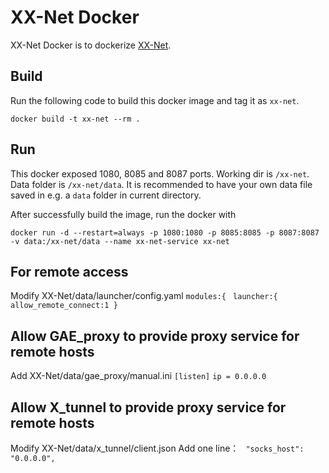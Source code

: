 # XX-Net Docker
XX-Net Docker is to dockerize [XX-Net](https://github.com/XX-net/XX-Net).

## Build

Run the following code to build this docker image and tag it as `xx-net`.

``` shell
docker build -t xx-net --rm .
```

## Run

This docker exposed 1080, 8085 and 8087 ports. Working dir is `/xx-net`. Data folder is `/xx-net/data`.
It is recommended to have your own data file saved in e.g. a `data` folder in current directory.

After successfully build the image, run the docker with

``` shell
docker run -d --restart=always -p 1080:1080 -p 8085:8085 -p 8087:8087 -v data:/xx-net/data --name xx-net-service xx-net
```

## For remote access
Modify XX-Net/data/launcher/config.yaml
  `modules:{`
  ` launcher:{ allow_remote_connect:1 }`

## Allow GAE_proxy to provide proxy service for remote hosts
Add XX-Net/data/gae_proxy/manual.ini
`[listen]`
`ip = 0.0.0.0`

## Allow X_tunnel to provide proxy service for remote hosts
Modify XX-Net/data/x_tunnel/client.json
  Add one line：
 ` "socks_host": "0.0.0.0",`
